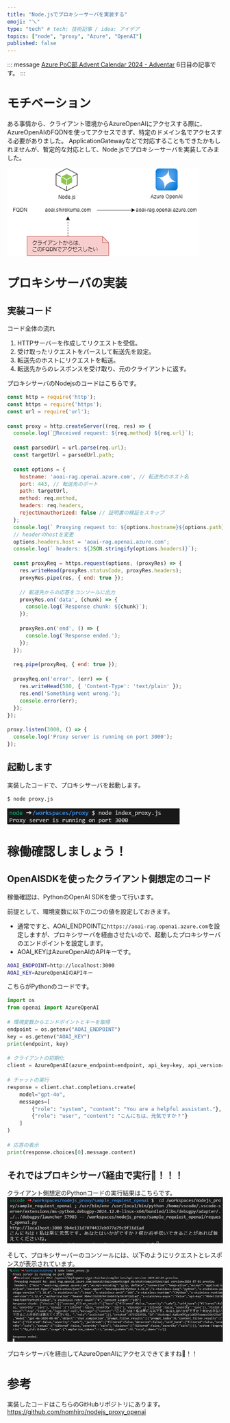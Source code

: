 ```yaml
---
title: "Node.jsでプロキシーサーバを実装する"
emoji: "🪛"
type: "tech" # tech: 技術記事 / idea: アイデア
topics: ["node", "proxy", "Azure", "OpenAI"]
published: false
---
```


::: message
[Azure PoC部 Advent Calendar 2024 - Adventar](https://adventar.org/calendars/10622) 6日目の記事です。
:::

# モチベーション

ある事情から、クライアント環境からAzureOpenAIにアクセスする際に、AzureOpenAIのFQDNを使ってアクセスできず、特定のドメイン名でアクセスする必要がありました。
ApplicationGatewayなどで対応することもできたかもしれませんが、暫定的な対応として、Node.jsでプロキシーサーバを実装してみました。

![](/images/node_proxy_server/2024-12-03-21-53-15.png)

# プロキシサーバの実装

## 実装コード

コード全体の流れ
1. HTTPサーバーを作成してリクエストを受信。
2. 受け取ったリクエストをパースして転送先を設定。
3. 転送先のホストにリクエストを転送。
4. 転送先からのレスポンスを受け取り、元のクライアントに返す。

プロキシサーバのNodejsのコードはこちらです。

```javascript
const http = require('http');
const https = require('https');
const url = require('url');

const proxy = http.createServer((req, res) => {
  console.log(`🚀Received request: ${req.method} ${req.url}`);

  const parsedUrl = url.parse(req.url);
  const targetUrl = parsedUrl.path;

  const options = {
    hostname: 'aoai-rag.openai.azure.com', // 転送先のホスト名
    port: 443, // 転送先のポート
    path: targetUrl,
    method: req.method,
    headers: req.headers,
    rejectUnauthorized: false // 証明書の検証をスキップ
  };
  console.log(` Proxying request to: ${options.hostname}${options.path}`);
  // headerのhostを変更
  options.headers.host = 'aoai-rag.openai.azure.com';
  console.log(` headers: ${JSON.stringify(options.headers)}`);
  
  const proxyReq = https.request(options, (proxyRes) => {
    res.writeHead(proxyRes.statusCode, proxyRes.headers);
    proxyRes.pipe(res, { end: true });

    // 転送先からの応答をコンソールに出力
    proxyRes.on('data', (chunk) => {
      console.log(`Response chunk: ${chunk}`);
    });

    proxyRes.on('end', () => {
      console.log('Response ended.');
    });
  });

  req.pipe(proxyReq, { end: true });

  proxyReq.on('error', (err) => {
    res.writeHead(500, { 'Content-Type': 'text/plain' });
    res.end('Something went wrong.');
    console.error(err);
  });
});

proxy.listen(3000, () => {
  console.log('Proxy server is running on port 3000');
});
```

## 起動します

実装したコードで、プロキシサーバを起動します。

```bash
$ node proxy.js
```

![](/images/node_proxy_server/2024-12-03-22-43-38.png)

# 稼働確認しましょう！

## OpenAISDKを使ったクライアント側想定のコード

稼働確認は、PythonのOpenAI SDKを使って行います。

前提として、環境変数に以下の二つの値を設定しておきます。
- 通常ですと、AOAI_ENDPOINTに`https://aoai-rag.openai.azure.com`を設定しますが、プロキシサーバを経由させたいので、起動したプロキシサーバのエンドポイントを設定します。
- AOAI_KEYはAzureOpenAIのAPIキーです。
```bash
AOAI_ENDPOINT=http://localhost:3000
AOAI_KEY=AzureOpenAIのAPIキー
```

こちらがPythonのコードです。

```python
import os
from openai import AzureOpenAI

# 環境変数からエンドポイントとキーを取得
endpoint = os.getenv("AOAI_ENDPOINT")
key = os.getenv("AOAI_KEY")
print(endpoint, key)

# クライアントの初期化
client = AzureOpenAI(azure_endpoint=endpoint, api_key=key, api_version="2024-07-01-preview")

# チャットの実行
response = client.chat.completions.create(
    model="gpt-4o",
    messages=[
        {"role": "system", "content": "You are a helpful assistant."},
        {"role": "user", "content": "こんにちは、元気ですか？"}
    ]
)

# 応答の表示
print(response.choices[0].message.content)
```

## それではプロキシサーバ経由で実行🚀！！！

クライアント側想定のPythonコードの実行結果はこちらです。
![](/images/node_proxy_server/2024-12-03-22-48-33.png)

そして、プロキシサーバーのコンソールには、以下のようにリクエストとレスポンスが表示されています。
![](/images/node_proxy_server/2024-12-03-22-49-28.png)

プロキシサーバを経由してAzureOpenAIにアクセスできてますね🎉！！


# 参考
実装したコードはこちらのGitHubリポジトリにあります。
https://github.com/nomhiro/nodejs_proxy_openai